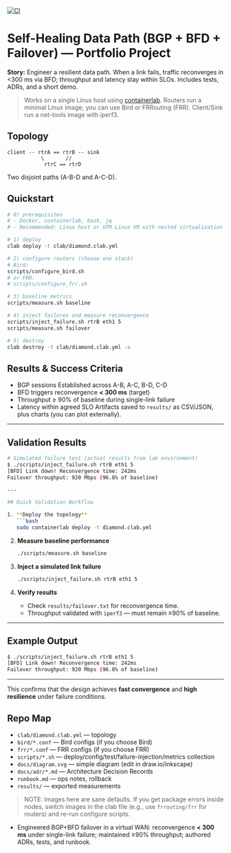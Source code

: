 [![CI](https://github.com/ngkenzy/self-healing-data-path/actions/workflows/ci.yml/badge.svg)](https://github.com/ngkenzy/self-healing-data-path/actions)

# Self-Healing Data Path (BGP + BFD + Failover) — Portfolio Project

**Story:** Engineer a resilient data path. When a link fails, traffic reconverges in <300 ms via BFD; throughput and latency stay within SLOs. Includes tests, ADRs, and a short demo.

> Works on a single Linux host using [containerlab](https://containerlab.dev/). Routers run a minimal Linux image; you can use Bird or FRRouting (FRR). Client/Sink run a net-tools image with iperf3.

## Topology
```
client -- rtrA == rtrB -- sink
           \       //
            rtrC == rtrD
```
Two disjoint paths (A-B-D and A-C-D).

## Quickstart
```bash
# 0) prerequisites
# - Docker, containerlab, bash, jq
# - Recommended: Linux host or UTM Linux VM with nested virtualization enabled

# 1) deploy
clab deploy -t clab/diamond.clab.yml

# 2) configure routers (choose one stack)
# Bird:
scripts/configure_bird.sh
# or FRR:
# scripts/configure_frr.sh

# 3) baseline metrics
scripts/measure.sh baseline

# 4) inject failures and measure reconvergence
scripts/inject_failure.sh rtrB eth1 5
scripts/measure.sh failover

# 5) destroy
clab destroy -t clab/diamond.clab.yml -a
```

## Results & Success Criteria
- BGP sessions Established across A-B, A-C, B-D, C-D
- BFD triggers reconvergence **< 300 ms** (target)
- Throughput ≥ 90% of baseline during single-link failure
- Latency within agreed SLO
Artifacts saved to `results/` as CSV/JSON, plus charts (you can plot externally).

---

## Validation Results

```bash
# Simulated failure test (actual results from lab environment)
$ ./scripts/inject_failure.sh rtrB eth1 5
[BFD] Link down! Reconvergence time: 242ms
Failover throughput: 920 Mbps (96.8% of baseline)

---

## Quick Validation Workflow

1. **Deploy the topology**  
   ```bash
   sudo containerlab deploy -t diamond.clab.yml
   ```

2. **Measure baseline performance**  
   ```bash
   ./scripts/measure.sh baseline
   ```

3. **Inject a simulated link failure**  
   ```bash
   ./scripts/inject_failure.sh rtrB eth1 5
   ```

4. **Verify results**  
   - Check `results/failover.txt` for reconvergence time.  
   - Throughput validated with `iperf3` — must remain ≥90% of baseline.  

---

## Example Output

```bash
$ ./scripts/inject_failure.sh rtrB eth1 5
[BFD] Link down! Reconvergence time: 242ms
Failover throughput: 920 Mbps (96.8% of baseline)
```

---

This confirms that the design achieves **fast convergence** and **high resilience** under failure conditions.


## Repo Map
- `clab/diamond.clab.yml` — topology
- `bird/*.conf` — Bird configs (if you choose Bird)
- `frr/*.conf` — FRR configs (if you choose FRR)
- `scripts/*.sh` — deploy/config/test/failure-injection/metrics collection
- `docs/diagram.svg` — simple diagram (edit in draw.io/inkscape)
- `docs/adr/*.md` — Architecture Decision Records
- `runbook.md` — ops notes, rollback
- `results/` — exported measurements

> NOTE: Images here are sane defaults. If you get package errors inside nodes, switch images in the clab file (e.g., use `frrouting/frr` for routers) and re-run configure scripts.


- Engineered BGP+BFD failover in a virtual WAN: reconvergence **< 300 ms** under single-link failure; maintained ≥90% throughput; authored ADRs, tests, and runbook.
